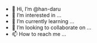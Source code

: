 - 👋 Hi, I’m @han-daru
- 👀 I’m interested in ...
- 🌱 I’m currently learning ...
- 💞️ I’m looking to collaborate on ...
- 📫 How to reach me ...

<!---
han-daru/han-daru is a ✨ special ✨ repository because its `README.md` (this file) appears on your GitHub profile.
You can click the Preview link to take a look at your changes.
--->
